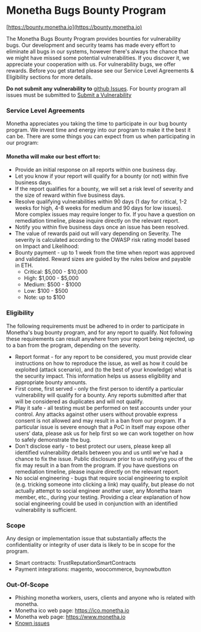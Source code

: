 # Monetha Bugs Bounty Program
[https://bounty.monetha.io](https://bounty.monetha.io)

The Monetha Bugs Bounty Program provides bounties for vulnerability bugs. Our development and security teams has made every effort to eliminate all bugs in our systems, however there's always the chance that we might have missed some potential vulnerabilities. If you discover it, we appreciate your cooperation with us. For vulnerability bugs, we offer rewards. Before you get started please see our Service Level Agreements & Eligibility sections for more details.

**Do not submit any vulnerability to** [github Issues](https://github.com/monetha/bug-bounty/issues). For bounty program all issues must be submitted to [Submit a Vulnerability](https://docs.google.com/forms/d/e/1FAIpQLSepEDPWlHn2CVFHHaOlrE_YSnQo7Uj-mV051SmrXZ0t85SYBg/viewform)

### Service Level Agreements
Monetha appreciates you taking the time to participate in our bug bounty program. We invest time and energy into our program to make it the best it can be. There are some things you can expect from us when participating in our program:

#### Monetha will make our best effort to:
* Provide an initial response on all reports within one business day.
* Let you know if your report will qualify for a bounty (or not) within five business days.
* If the report qualifies for a bounty, we will set a risk level of severity and the size of reward within five business days.
* Resolve qualifying vulnerabilities within 90 days (1 day for critical, 1-2 weeks for high, 4-8 weeks for medium and 90 days for low issues). More complex issues may require longer to fix. If you have a question on remediation timeline, please inquire directly on the relevant report.
* Notify you within five business days once an issue has been resolved.
* The value of rewards paid out will vary depending on Severity. The severity is calculated according to the OWASP risk rating model based on Impact and Likelihood:
* Bounty payment - up to 1 week from the time when report was approved and validated. Reward sizes are guided by the rules below and payable in ETH.
    - Critical: $5,000 - $10,000
    - High: $1,000 - $5,000
    - Medium: $500 - $1000
    - Low: $100 - $500
    - Note: up to $100
    
### Eligibility
The following requirements must be adhered to in order to participate in Monetha's bug bounty program, and for any report to qualify. Not following these requirements can result anywhere from your report being rejected, up to a ban from the program, depending on the severity.

* Report format - for any report to be considered, you must provide clear instructions on how to reproduce the issue, as well as how it could be exploited (attack scenario), and (to the best of your knowledge) what is the security impact. This information helps us assess eligibility and appropriate bounty amounts.
* First come, first served - only the first person to identify a particular vulnerability will qualify for a bounty. Any reports submitted after that will be considered as duplicates and will not qualify.
* Play it safe - all testing must be performed on test accounts under your control. Any attacks against other users without provable express consent is not allowed and may result in a ban from our program. If a particular issue is severe enough that a PoC in itself may expose other users’ data, please ask us for help first so we can work together on how to safely demonstrate the bug.
* Don't disclose early - to best protect our users, please keep all identified vulnerability details between you and us until we've had a chance to fix the issue. Public disclosure prior to us notifying you of the fix may result in a ban from the program. If you have questions on remediation timeline, please inquire directly on the relevant report.
* No social engineering - bugs that require social engineering to exploit (e.g. tricking someone into clicking a link) may qualify, but please do not actually attempt to social engineer another user, any Monetha team member, etc., during your testing. Providing a clear explanation of how social engineering could be used in conjunction with an identified vulnerability is sufficient.

### Scope
Any design or implementation issue that substantially affects the confidentiality or integrity of user data is likely to be in scope for the program.

* Smart contracts: TrustReputationSmartContracts
* Payment integrations: magento, woocommerce, buynowbutton

### Out-Of-Scope
* Phishing monetha workers, users, clients and anyone who is related with monetha.
* Monetha ico web page: https://ico.monetha.io
* Monetha web page: https://www.monetha.io
* [Known issues](https://github.com/monetha/bug-bounty/issues)

